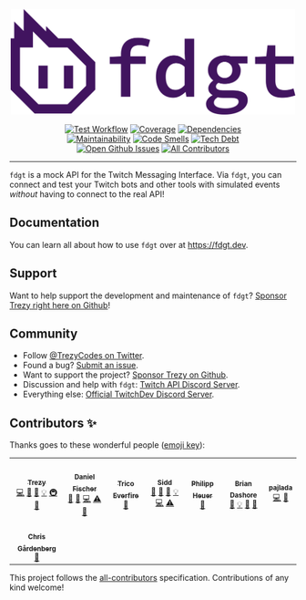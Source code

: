 <p align="center">
  <img alt="fdgt" src="https://github.com/fdgt-apis/mote/raw/main/logo.svg" width="500">
</p>

<p align="center">
  <a href="https://github.com/fdgt-apis/api/actions"><img alt="Test Workflow" src="https://img.shields.io/github/workflow/status/fdgt-apis/api/Test?label=tests&style=flat-square"></a>
  <a href="https://codeclimate.com/github/fdgt-apis/api"><img alt="Coverage" src="https://img.shields.io/codeclimate/coverage/fdgt-apis/api?style=flat-square"></a>
  <a href="https://david-dm.org/fdgt-apis/api"><img alt="Dependencies" src="https://img.shields.io/david/fdgt-apis/api.svg?style=flat-square"></a>
	<br>
  <a href="https://codeclimate.com/github/fdgt-apis/api"><img alt="Maintainability" src="https://img.shields.io/codeclimate/maintainability/fdgt-apis/api?style=flat-square"></a>
  <a href="https://codeclimate.com/github/fdgt-apis/api"><img alt="Code Smells" src="https://img.shields.io/codeclimate/issues/fdgt-apis/api?label=code%20smells&style=flat-square"></a>
  <a href="https://codeclimate.com/github/fdgt-apis/api"><img alt="Tech Debt" src="https://img.shields.io/codeclimate/tech-debt/fdgt-apis/api?style=flat-square"></a>
	<br>
  <a href="https://github.com/fdgt-apis/api/issues"><img alt="Open Github Issues" src="https://img.shields.io/github/issues/fdgt-apis/api.svg?style=flat-square"></a>
	<!-- ALL-CONTRIBUTORS-BADGE:START - Do not remove or modify this section -->
<a href="#contributors-"><img alt="All Contributors" src="https://img.shields.io/badge/all_contributors-8-orange.svg?style=flat-square"></a>
<!-- ALL-CONTRIBUTORS-BADGE:END -->
</p>

<hr>

`fdgt` is a mock API for the Twitch Messaging Interface. Via `fdgt`, you can connect and test your Twitch bots and other tools with simulated events *without* having to connect to the real API!

## Documentation

You can learn all about how to use `fdgt` over at https://fdgt.dev.

## Support

Want to help support the development and maintenance of `fdgt`? [Sponsor Trezy right here on Github][Sponsor Trezy on Github]!

## Community

* Follow [@TrezyCodes on Twitter][Trezy on Twitter].
* Found a bug? [Submit an issue][Submit an issue].
* Want to support the project? [Sponsor Trezy on Github][Sponsor Trezy on Github].
* Discussion and help with `fdgt`: [Twitch API Discord Server][Twitch API Discord Server].
* Everything else: [Official TwitchDev Discord Server][Official TwitchDev Discord Server].





[Official TwitchDev Discord Server]: https://link.twitch.tv/devchat "Official TwitchDev Discord Server"
[Sponsor Trezy on Github]: https://github.com/sponsors/trezy "Sponsor Trezy on Github"
[Submit an issue]: https://github.com/fdgt-apis/api/issues/new/choose "Submit an issue"
[Twitch API Discord Server]: https://discord.gg/zUzY78n "Twitch API Discord Server"
[Trezy Studios Discord Server]: https://discord.gg/k3bth3f "Trezy Studios Discord Server"
[Trezy on Twitter]: https://twitter.com/TrezyCodes "Trezy on Twitter"

## Contributors ✨

Thanks goes to these wonderful people ([emoji key](https://allcontributors.org/docs/en/emoji-key)):

<!-- ALL-CONTRIBUTORS-LIST:START - Do not remove or modify this section -->
<!-- prettier-ignore-start -->
<!-- markdownlint-disable -->
<table>
  <tr>
    <td align="center"><a href="http://trezy.com"><img src="https://avatars2.githubusercontent.com/u/442980?v=4?s=100" width="100px;" alt=""/><br /><sub><b>Trezy</b></sub></a><br /><a href="https://github.com/fdgt-apis/api/commits?author=trezy" title="Code">💻</a> <a href="#business-trezy" title="Business development">💼</a> <a href="https://github.com/fdgt-apis/api/commits?author=trezy" title="Documentation">📖</a> <a href="#example-trezy" title="Examples">💡</a> <a href="#infra-trezy" title="Infrastructure (Hosting, Build-Tools, etc)">🚇</a> <a href="#maintenance-trezy" title="Maintenance">🚧</a></td>
    <td align="center"><a href="https://github.com/d-fischer"><img src="https://avatars3.githubusercontent.com/u/5854687?v=4?s=100" width="100px;" alt=""/><br /><sub><b>Daniel Fischer</b></sub></a><br /><a href="https://github.com/fdgt-apis/api/commits?author=d-fischer" title="Documentation">📖</a> <a href="https://github.com/fdgt-apis/api/pulls?q=is%3Apr+reviewed-by%3Ad-fischer" title="Reviewed Pull Requests">👀</a> <a href="https://github.com/fdgt-apis/api/commits?author=d-fischer" title="Code">💻</a> <a href="https://github.com/fdgt-apis/api/commits?author=d-fischer" title="Tests">⚠️</a> <a href="#maintenance-d-fischer" title="Maintenance">🚧</a></td>
    <td align="center"><a href="https://github.com/Trico-Everfire"><img src="https://avatars3.githubusercontent.com/u/55441008?v=4?s=100" width="100px;" alt=""/><br /><sub><b>Trico Everfire</b></sub></a><br /><a href="https://github.com/fdgt-apis/api/issues?q=author%3ATrico-Everfire" title="Bug reports">🐛</a></td>
    <td align="center"><a href="https://github.com/iProdigy"><img src="https://avatars0.githubusercontent.com/u/8106344?v=4?s=100" width="100px;" alt=""/><br /><sub><b>Sidd</b></sub></a><br /><a href="https://github.com/fdgt-apis/api/issues?q=author%3AiProdigy" title="Bug reports">🐛</a> <a href="https://github.com/fdgt-apis/api/pulls?q=is%3Apr+reviewed-by%3AiProdigy" title="Reviewed Pull Requests">👀</a> <a href="https://github.com/fdgt-apis/api/commits?author=iProdigy" title="Documentation">📖</a> <a href="#example-iProdigy" title="Examples">💡</a> <a href="https://github.com/fdgt-apis/api/commits?author=iProdigy" title="Code">💻</a> <a href="https://github.com/fdgt-apis/api/commits?author=iProdigy" title="Tests">⚠️</a></td>
    <td align="center"><a href="https://www.philippheuer.me/"><img src="https://avatars0.githubusercontent.com/u/10275049?v=4?s=100" width="100px;" alt=""/><br /><sub><b>Philipp Heuer</b></sub></a><br /><a href="https://github.com/fdgt-apis/api/issues?q=author%3APhilippHeuer" title="Bug reports">🐛</a></td>
    <td align="center"><a href="https://github.com/bdashore3"><img src="https://avatars2.githubusercontent.com/u/8082010?v=4?s=100" width="100px;" alt=""/><br /><sub><b>Brian Dashore</b></sub></a><br /><a href="https://github.com/fdgt-apis/api/commits?author=bdashore3" title="Documentation">📖</a> <a href="#example-bdashore3" title="Examples">💡</a> <a href="#ideas-bdashore3" title="Ideas, Planning, & Feedback">🤔</a> <a href="#question-bdashore3" title="Answering Questions">💬</a></td>
    <td align="center"><a href="https://pajlada.se/"><img src="https://avatars.githubusercontent.com/u/962989?v=4?s=100" width="100px;" alt=""/><br /><sub><b>pajlada</b></sub></a><br /><a href="https://github.com/fdgt-apis/api/commits?author=pajlada" title="Code">💻</a> <a href="https://github.com/fdgt-apis/api/commits?author=pajlada" title="Documentation">📖</a></td>
  </tr>
  <tr>
    <td align="center"><a href="https://itssimple.se"><img src="https://avatars.githubusercontent.com/u/11502257?v=4?s=100" width="100px;" alt=""/><br /><sub><b>Chris Gårdenberg</b></sub></a><br /><a href="https://github.com/fdgt-apis/api/commits?author=itssimple" title="Documentation">📖</a></td>
  </tr>
</table>

<!-- markdownlint-restore -->
<!-- prettier-ignore-end -->

<!-- ALL-CONTRIBUTORS-LIST:END -->

This project follows the [all-contributors](https://github.com/all-contributors/all-contributors) specification. Contributions of any kind welcome!
